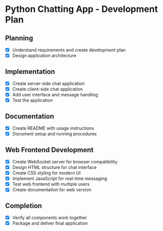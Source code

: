 # Python Chatting App - Development Plan

## Planning
- [x] Understand requirements and create development plan
- [x] Design application architecture

## Implementation
- [x] Create server-side chat application
- [x] Create client-side chat application
- [x] Add user interface and message handling
- [x] Test the application

## Documentation
- [x] Create README with usage instructions
- [x] Document setup and running procedures

## Web Frontend Development
- [x] Create WebSocket server for browser compatibility
- [x] Design HTML structure for chat interface
- [x] Create CSS styling for modern UI
- [x] Implement JavaScript for real-time messaging
- [x] Test web frontend with multiple users
- [x] Create documentation for web version

## Completion
- [x] Verify all components work together
- [x] Package and deliver final application